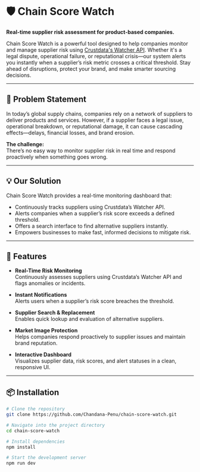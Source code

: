 # 🛡️ Chain Score Watch

**Real-time supplier risk assessment for product-based companies.**

Chain Score Watch is a powerful tool designed to help companies monitor and manage supplier risk using [Crustdata's Watcher API](https://crustdata.com). Whether it's a legal dispute, operational failure, or reputational crisis—our system alerts you instantly when a supplier’s risk metric crosses a critical threshold. Stay ahead of disruptions, protect your brand, and make smarter sourcing decisions.

---

## 🧩 Problem Statement

In today’s global supply chains, companies rely on a network of suppliers to deliver products and services. However, if a supplier faces a legal issue, operational breakdown, or reputational damage, it can cause cascading effects—delays, financial losses, and brand erosion.

**The challenge:**  
There’s no easy way to monitor supplier risk in real time and respond proactively when something goes wrong.

---

## 💡 Our Solution

Chain Score Watch provides a real-time monitoring dashboard that:

- Continuously tracks suppliers using Crustdata’s Watcher API.
- Alerts companies when a supplier’s risk score exceeds a defined threshold.
- Offers a search interface to find alternative suppliers instantly.
- Empowers businesses to make fast, informed decisions to mitigate risk.

---

## 🚀 Features

- **Real-Time Risk Monitoring**  
  Continuously assesses suppliers using Crustdata’s Watcher API and flags anomalies or incidents.

- **Instant Notifications**  
  Alerts users when a supplier’s risk score breaches the threshold.

- **Supplier Search & Replacement**  
  Enables quick lookup and evaluation of alternative suppliers.

- **Market Image Protection**  
  Helps companies respond proactively to supplier issues and maintain brand reputation.

- **Interactive Dashboard**  
  Visualizes supplier data, risk scores, and alert statuses in a clean, responsive UI.

---

## 📦 Installation

```bash
# Clone the repository
git clone https://github.com/Chandana-Penu/chain-score-watch.git

# Navigate into the project directory
cd chain-score-watch

# Install dependencies
npm install

# Start the development server
npm run dev
